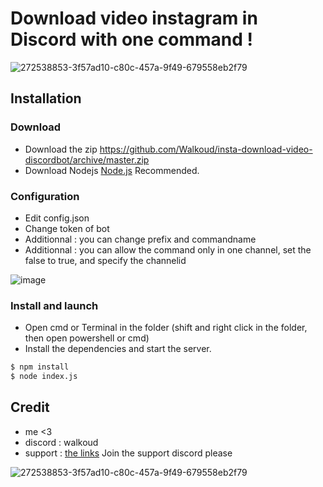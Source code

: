 # Download video instagram in Discord with one command !

![272538853-3f57ad10-c80c-457a-9f49-679558eb2f79](https://github.com/Walkoud/insta-download-video-discordbot/assets/38588921/72a98736-a635-4d20-9193-fda4c38447e9)



## Installation 

### Download
- Download the zip https://github.com/Walkoud/insta-download-video-discordbot/archive/master.zip <br/>
- Download Nodejs [Node.js](https://nodejs.org/) Recommended. <br/>

### Configuration
- Edit config.json
- Change token of bot
- Additionnal : you can change prefix and commandname
- Additionnal : you can allow the command only in one channel, set the false to true, and specify the channelid

![image](https://github.com/Walkoud/insta-download-video-discordbot/assets/38588921/48aedb9a-ddb8-412d-ae4a-23971e8b12d2)



### Install and launch

- Open cmd or Terminal in the folder (shift and right click in the folder, then open powershell or cmd)
- Install the dependencies and start the server. <br/>

```sh
$ npm install
$ node index.js
```


## Credit

- me <3
- discord : walkoud
- support : [the links](https://walkoud.carrd.co/) Join the support discord please

![272538853-3f57ad10-c80c-457a-9f49-679558eb2f79](https://github.com/Walkoud/insta-download-video-discordbot/assets/38588921/72a98736-a635-4d20-9193-fda4c38447e9)
